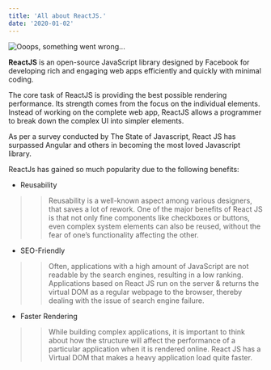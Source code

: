 ```yaml
---
title: 'All about ReactJS.'
date: '2020-01-02'
---
```


![Ooops, something went wrong... ](/images/reactjs.png)

**ReactJS** is an open-source JavaScript library designed by Facebook for developing rich and engaging web apps efficiently and quickly with minimal coding.

The core task of ReactJS is providing the best possible rendering performance. Its strength comes from the focus on the individual elements. Instead of working on the complete web app, ReactJS allows a programmer to break down the complex UI into simpler elements.

As per a survey conducted by The State of Javascript, React JS has surpassed Angular and others in becoming the most loved Javascript library.

ReactJs has gained so much popularity due to the following benefits:
- Reusability 

>> Reusability is a well-known aspect among various designers, that saves a lot of rework. One of the major benefits of React JS is that not only fine components like checkboxes or buttons, even complex system elements can also be reused, without the fear of one’s functionality affecting the other.
- SEO-Friendly

>> Often, applications with a high amount of JavaScript are not readable by the search engines, resulting in a low ranking. Applications based on React JS run on the server & returns the virtual DOM as a regular webpage to the browser, thereby dealing with the issue of search engine failure.
- Faster Rendering

>> While building complex applications, it is important to think about how the structure will affect the performance of a particular application when it is rendered online. React JS has a Virtual DOM that makes a heavy application load quite faster.







